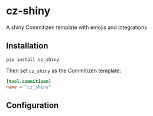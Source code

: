 # cz-shiny

A shiny Commitizen template with emojis and integrations

## Installation

```shell
pip install cz_shiny
```

Then set `cz_shiny` as the Commitizen template:

```toml
[tool.commitizen]
name = "cz_shiny"
```

## Configuration
